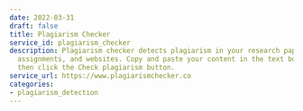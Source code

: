 ```yaml
---
date: 2022-03-31
draft: false
title: Plagiarism Checker
service_id: plagiarism_checker
description: Plagiarism checker detects plagiarism in your research papers, blogs,
  assignments, and websites. Copy and paste your content in the text box below and
  then click the Check plagiarism button.
service_url: https://www.plagiarismchecker.co
categories:
- plagiarism_detection
---
```



